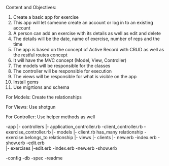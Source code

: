 
Content and Objectives:

1. Create a basic app for exercise
2. This app will let someone create an account or log in to an existing account
3. A person can add an exercise with its details as well as edit and delete
4. The details will be the date, name of exercise, number of reps and the time
5. The app is based on the concept of Active Record with CRUD as well as the restful routes concept
6. It will have the MVC concept (Model, View, Controller)
7. The models will be responsible for the classes
8. The controller will be responsible for execution
9. The views will be responsible for what is visible on the app
10. Install gems
11. Use migrtions and schema

For Models:
Create the relationships

For Views:
Use shotgun

For Controller:
Use helper methods as well

-app
  |- controllers
      |- application_controller.rb
	-client_controller.rb
	-exercise_controller.rb
  |- models
      |- client.rb has_many relationship
	-exercise.belongs_to relationship
  |- views
       |- clients
          |- new.erb
	   -index.erb
	   -show.erb
	   -edit.erb		
      |- exercises
          |-edit.erb
	   -index.erb
           -new.erb 
           -show.erb
      
-config
-db
-spec
-readme